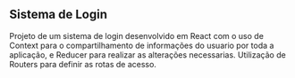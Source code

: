## Sistema de Login

Projeto de um sistema de login desenvolvido em React com o uso de Context para o compartilhamento de informações do usuario por toda a aplicação, e Reducer para realizar as alterações necessarias. Utilização de Routers para definir as rotas de acesso. 



